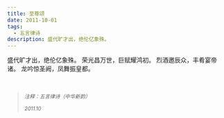 ```yaml
---
title: 至尊颂
date: 2011-10-01
tags:
  - 五言律诗
description: 盛代旷才出，绝伦亿象殊。
---
```


盛代旷才出，绝伦亿象殊。
荣光昌万世，巨赋耀鸿初。
烈酒邀辰众，丰肴宴帝诸。
龙吟惊圣阙，凤舞振皇都。

<br/>
<blockquote>
<p><small><i>注释：五言律诗（中华新韵）</i></small></p>
<p><small><i>2011.10</i></small></p>
</blockquote>